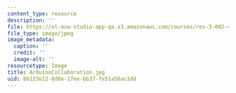 ```yaml
---
content_type: resource
description: ''
file: https://ol-ocw-studio-app-qa.s3.amazonaws.com/courses/res-3-002-collaborative-design-and-creative-expression-with-arduino-microcontrollers-january-iap-2017/8b123e128d8e17eebb37fe51a56ac1dd_ArduinoCollaboration.jpg
file_type: image/jpeg
image_metadata:
  caption: ''
  credit: ''
  image-alt: ''
resourcetype: Image
title: ArduinoCollaboration.jpg
uid: 8b123e12-8d8e-17ee-bb37-fe51a56ac1dd
---
```

